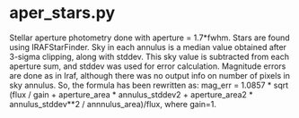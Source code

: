 # aper_stars.py
Stellar aperture photometry done with aperture = 1.7*fwhm. Stars are found using IRAFStarFinder. 
Sky in each annulus is a median value obtained after 3-sigma clipping, along with stddev. 
This sky value is subtracted from each aperture sum, and stddev was used for error calculation. 
Magnitude errors are done as in Iraf, although there was no output info on number of pixels in sky annulus. 
So, the formula has been rewritten as: 
mag_err = 1.0857 * sqrt (flux / gain + aperture_area * annulus_stddev2 + aperture_area2 * annulus_stddev**2 / annnulus_area)/flux, where gain=1.

